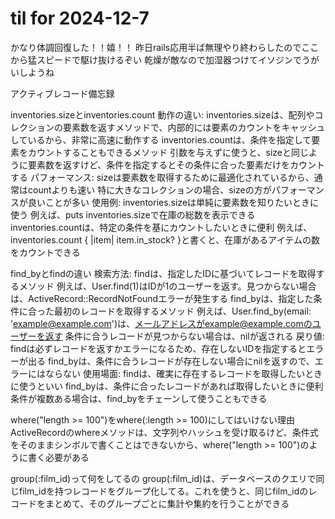 # til for 2024-12-7

かなり体調回復した！！嬉！！
昨日rails応用半ば無理やり終わらしたのでここから猛スピードで駆け抜けるぞい
乾燥が敵なので加湿器つけてイソジンでうがいしようね


アクティブレコード備忘録

inventories.sizeとinventories.count
動作の違い:
inventories.sizeは、配列やコレクションの要素数を返すメソッドで、内部的には要素のカウントをキャッシュしているから、非常に高速に動作する
inventories.countは、条件を指定して要素をカウントすることもできるメソッド
引数を与えずに使うと、sizeと同じように要素数を返すけど、条件を指定するとその条件に合った要素だけをカウントする
パフォーマンス:
sizeは要素数を取得するために最適化されているから、通常はcountよりも速い
特に大きなコレクションの場合、sizeの方がパフォーマンスが良いことが多い
使用例:
inventories.sizeは単純に要素数を知りたいときに使う
例えば、puts inventories.sizeで在庫の総数を表示できる
inventories.countは、特定の条件を基にカウントしたいときに便利
例えば、inventories.count { |item| item.in_stock? }と書くと、在庫があるアイテムの数をカウントできる


find_byとfindの違い
検索方法:
findは、指定したIDに基づいてレコードを取得するメソッド
例えば、User.find(1)はIDが1のユーザーを返す。見つからない場合は、ActiveRecord::RecordNotFoundエラーが発生する
find_byは、指定した条件に合った最初のレコードを取得するメソッド
例えば、User.find_by(email: 'example@example.com')は、メールアドレスがexample@example.comのユーザーを返す
条件に合うレコードが見つからない場合は、nilが返される
戻り値:
findは必ずレコードを返すかエラーになるため、存在しないIDを指定するとエラーが出る
find_byは、条件に合うレコードが存在しない場合にnilを返すので、エラーにはならない
使用場面:
findは、確実に存在するレコードを取得したいときに使うといい
find_byは、条件に合ったレコードがあれば取得したいときに便利
条件が複数ある場合は、find_byをチェーンして使うこともできる


where("length >= 100")をwhere(:length >= 100)にしてはいけない理由
ActiveRecordのwhereメソッドは、文字列やハッシュを受け取るけど、条件式をそのままシンボルで書くことはできないから、where("length >= 100")のように書く必要がある

group(:film_id)って何をしてるの
group(:film_id)は、データベースのクエリで同じfilm_idを持つレコードをグループ化してる。これを使うと、同じfilm_idのレコードをまとめて、そのグループごとに集計や集約を行うことができる

